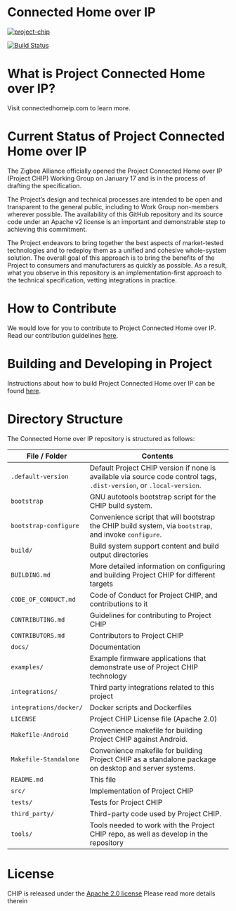# Connected Home over IP

[![project-chip](https://circleci.com/gh/project-chip/connectedhomeip.svg?style=svg)](https://app.circleci.com/pipelines/github/project-chip/connectedhomeip?branch=master)

[![Build Status](https://travis-ci.com/project-chip/connectedhomeip.svg?token=hBypqqXx6Ha9n3zZgyp7&branch=master)](https://travis-ci.com/project-chip/connectedhomeip)

# What is Project Connected Home over IP?

Visit connectedhomeip.com to learn more.

# Current Status of Project Connected Home over IP

The Zigbee Alliance officially opened the Project Connected Home over IP
(Project CHIP) Working Group on January 17 and is in the process of drafting the
specification.

The Project’s design and technical processes are intended to be open and
transparent to the general public, including to Work Group non-members wherever
possible. The availability of this GitHub repository and its source code under
an Apache v2 license is an important and demonstrable step to achieving this
commitment.

The Project endeavors to bring together the best aspects of market-tested
technologies and to redeploy them as a unified and cohesive whole-system
solution. The overall goal of this approach is to bring the benefits of the
Project to consumers and manufacturers as quickly as possible. As a result, what
you observe in this repository is an implementation-first approach to the
technical specification, vetting integrations in practice.

# How to Contribute

We would love for you to contribute to Project Connected Home over IP. Read our
contribution guidelines
[here](https://github.com/project-chip/connectedhomeip/blob/master/CONTRIBUTING.md).

# Building and Developing in Project

Instructions about how to build Project Connected Home over IP can be found
[here](./docs/README.md#building-and-developing).

# Directory Structure

The Connected Home over IP repository is structured as follows:

| File / Folder          | Contents                                                                                                              |
| ---------------------- | --------------------------------------------------------------------------------------------------------------------- |
| `.default-version`     | Default Project CHIP version if none is available via source code control tags, `.dist-version`, or `.local-version`. |
| `bootstrap`            | GNU autotools bootstrap script for the CHIP build system.                                                             |
| `bootstrap-configure`  | Convenience script that will bootstrap the CHIP build system, via `bootstrap`, and invoke `configure`.                |
| `build/`               | Build system support content and build output directories                                                             |
| `BUILDING.md`          | More detailed information on configuring and building Project CHIP for different targets                              |
| `CODE_OF_CONDUCT.md`   | Code of Conduct for Project CHIP, and contributions to it                                                             |
| `CONTRIBUTING.md`      | Guidelines for contributing to Project CHIP                                                                           |
| `CONTRIBUTORS.md`      | Contributors to Project CHIP                                                                                          |
| `docs/`                | Documentation                                                                                                         |
| `examples/`            | Example firmware applications that demonstrate use of Project CHIP technology                                         |
| `integrations/`        | Third party integrations related to this project                                                                      |
| `integrations/docker/` | Docker scripts and Dockerfiles                                                                                        |
| `LICENSE`              | Project CHIP License file (Apache 2.0)                                                                                |
| `Makefile-Android`     | Convenience makefile for building Project CHIP against Android.                                                       |
| `Makefile-Standalone`  | Convenience makefile for building Project CHIP as a standalone package on desktop and server systems.                 |
| `README.md`            | This file                                                                                                             |
| `src/`                 | Implementation of Project CHIP                                                                                        |
| `tests/`               | Tests for Project CHIP                                                                                                |
| `third_party/`         | Third-party code used by Project CHIP.                                                                                |
| `tools/`               | Tools needed to work with the Project CHIP repo, as well as develop in the repository                                 |

# License

CHIP is released under the [Apache 2.0 license](./LICENSE) Please read more
details therein
